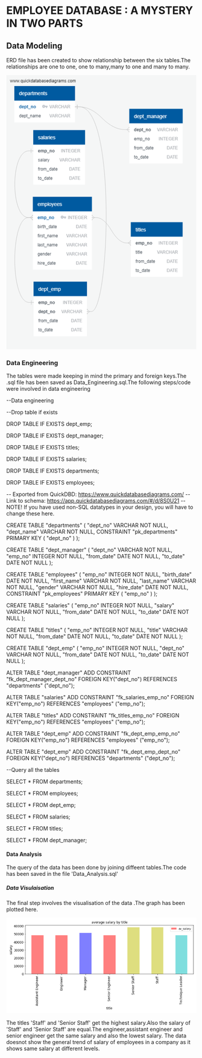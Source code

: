 # EMPLOYEE DATABASE : A MYSTERY IN TWO PARTS

## Data Modeling
ERD file has been created to show relationship between the six tables.The relationships are one to one, one to many,many to one and many to many.

![](ERD_diagram.png)

### Data Engineering

The tables were made keeping in mind the primary and foreign keys.The .sql file has been saved as Data_Engineering.sql.The following steps/code were involved in data engineering


--Data engineering

--Drop table if exists

DROP TABLE IF EXISTS dept_emp;

DROP TABLE IF EXISTS dept_manager;

DROP TABLE IF EXISTS titles;

DROP TABLE IF EXISTS salaries;

DROP TABLE IF EXISTS departments;

DROP TABLE IF EXISTS employees;

-- Exported from QuickDBD: https://www.quickdatabasediagrams.com/
-- Link to schema: https://app.quickdatabasediagrams.com/#/d/8S0U21
-- NOTE! If you have used non-SQL datatypes in your design, you will have to change these here.


CREATE TABLE "departments" (
    "dept_no" VARCHAR   NOT NULL,
    "dept_name" VARCHAR   NOT NULL,
    CONSTRAINT "pk_departments" PRIMARY KEY (
        "dept_no"
     )
);

CREATE TABLE "dept_manager" (
    "dept_no" VARCHAR   NOT NULL,
    "emp_no" INTEGER   NOT NULL,
    "from_date" DATE   NOT NULL,
    "to_date" DATE   NOT NULL
);

CREATE TABLE "employees" (
    "emp_no" INTEGER   NOT NULL,
    "birth_date" DATE   NOT NULL,
    "first_name" VARCHAR   NOT NULL,
    "last_name" VARCHAR   NOT NULL,
    "gender" VARCHAR   NOT NULL,
    "hire_date" DATE   NOT NULL,
    CONSTRAINT "pk_employees" PRIMARY KEY (
        "emp_no"
     )
);

CREATE TABLE "salaries" (
    "emp_no" INTEGER   NOT NULL,
    "salary" VARCHAR   NOT NULL,
    "from_date" DATE   NOT NULL,
    "to_date" DATE   NOT NULL
);

CREATE TABLE "titles" (
    "emp_no" INTEGER   NOT NULL,
    "title" VARCHAR   NOT NULL,
    "from_date" DATE   NOT NULL,
    "to_date" DATE   NOT NULL
);

CREATE TABLE "dept_emp" (
    "emp_no" INTEGER   NOT NULL,
    "dept_no" VARCHAR   NOT NULL,
    "from_date" DATE   NOT NULL,
    "to_date" DATE   NOT NULL
);

ALTER TABLE "dept_manager" ADD CONSTRAINT "fk_dept_manager_dept_no" FOREIGN KEY("dept_no")
REFERENCES "departments" ("dept_no");

ALTER TABLE "salaries" ADD CONSTRAINT "fk_salaries_emp_no" FOREIGN KEY("emp_no")
REFERENCES "employees" ("emp_no");

ALTER TABLE "titles" ADD CONSTRAINT "fk_titles_emp_no" FOREIGN KEY("emp_no")
REFERENCES "employees" ("emp_no");

ALTER TABLE "dept_emp" ADD CONSTRAINT "fk_dept_emp_emp_no" FOREIGN KEY("emp_no")
REFERENCES "employees" ("emp_no");

ALTER TABLE "dept_emp" ADD CONSTRAINT "fk_dept_emp_dept_no" FOREIGN KEY("dept_no")
REFERENCES "departments" ("dept_no");

--Query all the tables


SELECT * FROM departments;

SELECT * FROM employees;

SELECT * FROM dept_emp;

SELECT * FROM salaries;

SELECT * FROM titles;

SELECT * FROM dept_manager;


#### Data Analysis
The query of the data has been done by joining diffeent tables.The code has been saved in the file 'Data_Analysis.sql'


##### Data Visulaisation
The final step involves the visualisation of the data .The graph has been plotted here.

![](images/bargraph.png)


The titles 'Staff' and 'Senior Staff' get the highest salary.Also the salary of 'Staff' and 'Senior Staff' are equal.The engineer,assistant engineer and senior engineer get the same salary and also the lowest salary.
The data doesnot show the general trend of salary of employees in a company as it shows same salary at different levels.


